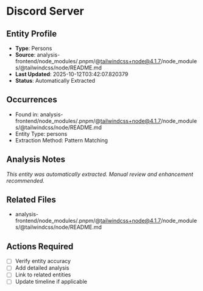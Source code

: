 # Discord Server

## Entity Profile
- **Type**: Persons
- **Source**: analysis-frontend/node_modules/.pnpm/@tailwindcss+node@4.1.7/node_modules/@tailwindcss/node/README.md
- **Last Updated**: 2025-10-12T03:42:07.820379
- **Status**: Automatically Extracted

## Occurrences
- Found in: analysis-frontend/node_modules/.pnpm/@tailwindcss+node@4.1.7/node_modules/@tailwindcss/node/README.md
- Entity Type: persons
- Extraction Method: Pattern Matching

## Analysis Notes
*This entity was automatically extracted. Manual review and enhancement recommended.*

## Related Files
- analysis-frontend/node_modules/.pnpm/@tailwindcss+node@4.1.7/node_modules/@tailwindcss/node/README.md

## Actions Required
- [ ] Verify entity accuracy
- [ ] Add detailed analysis
- [ ] Link to related entities
- [ ] Update timeline if applicable
